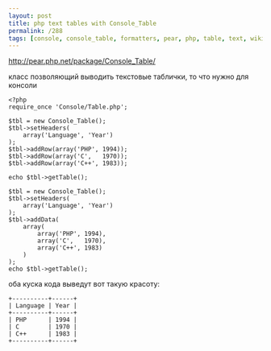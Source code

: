 ```yaml
---
layout: post
title: php text tables with Console_Table
permalink: /288
tags: [console, console_table, formatters, pear, php, table, text, wiki, wysiwyg]
---
```


http://pear.php.net/package/Console_Table/

класс позволяющий выводить текстовые таблички, то что нужно для консоли

    <?php
    require_once 'Console/Table.php';

    $tbl = new Console_Table();
    $tbl->setHeaders(
        array('Language', 'Year')
    );
    $tbl->addRow(array('PHP', 1994));
    $tbl->addRow(array('C',   1970));
    $tbl->addRow(array('C++', 1983));

    echo $tbl->getTable();

    $tbl = new Console_Table();
    $tbl->setHeaders(
        array('Language', 'Year')
    );
    $tbl->addData(
        array(
            array('PHP', 1994),
            array('C',   1970),
            array('C++', 1983)
        )
    );
    echo $tbl->getTable();

оба куска кода выведут вот такую красоту:

    +----------+------+
    | Language | Year |
    +----------+------+
    | PHP      | 1994 |
    | C        | 1970 |
    | C++      | 1983 |
    +----------+------+
